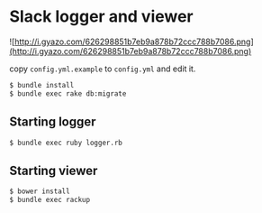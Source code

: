# Slack logger and viewer

![http://i.gyazo.com/626298851b7eb9a878b72ccc788b7086.png](http://i.gyazo.com/626298851b7eb9a878b72ccc788b7086.png)

copy `config.yml.example` to `config.yml` and edit it.

```sh
$ bundle install
$ bundle exec rake db:migrate
```

## Starting logger

```sh
$ bundle exec ruby logger.rb
```

## Starting viewer

```sh
$ bower install
$ bundle exec rackup
```

